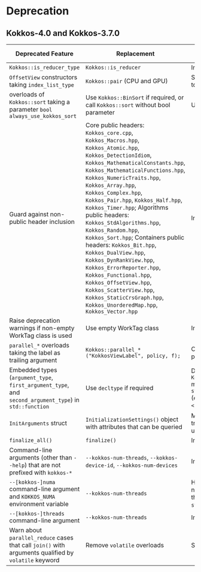 # Deprecation


## Kokkos-4.0 and Kokkos-3.7.0


  | Deprecated Feature  | Replacement          | Reason for Deprecating   |
  | --------------------| -------------------- | ------------------------ |
  | `Kokkos::is_reducer_type` | `Kokkos::is_reducer` | Improve API
  | `OffsetView` constructors taking `index_list_type` | `Kokkos::pair` (CPU and GPU) | Streamline arguments to `::pair` function
  | overloads of `Kokkos::sort` taking a parameter `bool always_use_kokkos_sort` | Use `Kokkos::BinSort` if required, or call `Kokkos::sort` without bool parameter  | Updating overloads
  | Guard against non-public header inclusion | Core public headers: `Kokkos_core.cpp`, `Kokkos_Macros.hpp`, `Kokkos_Atomic.hpp`, `Kokkos_DetectionIdiom`, `Kokkos_MathematicalConstants.hpp`, `Kokkos_MathematicalFunctions.hpp`, `Kokkos_NumericTraits.hpp`, `Kokkos_Array.hpp`, `Kokkos_Complex.hpp`, `Kokkos_Pair.hpp`, `Kokkos_Half.hpp`, `Kokkos_Timer.hpp`; Algorithms public headers: `Kokkos_StdAlgorithms.hpp`, `Kokkos_Random.hpp`, `Kokkos_Sort.hpp`; Containers public headers: `Kokkos_Bit.hpp`, `Kokkos_DualView.hpp`, `Kokkos_DynRankView.hpp`, `Kokkos_ErrorReporter.hpp`, `Kokkos_Functional.hpp`, `Kokkos_OffsetView.hpp`, `Kokkos_ScatterView.hpp`, `Kokkos_StaticCrsGraph.hpp`, `Kokkos_UnorderedMap.hpp`, `Kokkos_Vector.hpp` | Improve API
  | Raise deprecation warnings if non-empty WorkTag class is used | Use empty WorkTag class | Improve API
  | `parallel_*` overloads taking the label as trailing argument | `Kokkos::parallel_*("KokkosViewLabel", policy, f);` | Consistent ordering of parameters
  | Embedded types (`argument_type`, `first_argument_type`, and `second_argument_type`) in `std::function` | Use `decltype` if required | Deprecation in `Kokkos_Functional.hpp` mirrors that in `std::function` (`#include <functional>`) 
  | `InitArguments` struct | `InitializationSettings()` object with attributes that can be queried | Make initialization transparent and understandable
  | `finalize_all()` | `finalize()`| Improve  API
  | Command-line arguments (other than `--help`) that are not prefixed with `kokkos-*` | `--kokkos-num-threads`, `--kokkos-device-id`, `--kokkos-num-devices`| Improve API
  | `--[kokkos-]numa` command-line argument and `KOKKOS_NUMA` environment variable | `--kokkos-num-threads`| Harmonize option nomenclature with that of C++ `std::thread` library
  | `--[kokkos-]threads` command-line argument | `--kokkos-num-threads` | Improve API
  | Warn about `parallel_reduce` cases that call `join()` with arguments qualified by `volatile` keyword | Remove `volatile` overloads | Streamline API

